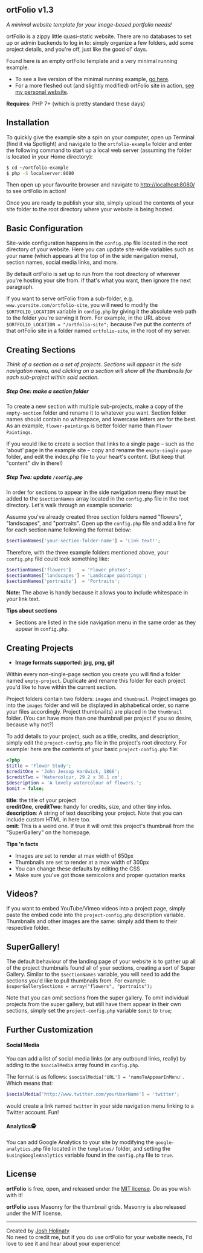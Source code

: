 ## ortFolio v1.3

_A minimal website template for your image-based portfolio needs!_

ortFolio is a zippy little quasi-static website. There are no databases to set up or admin backends to log in to: simply organize a few folders, add some project details, and you're off, just like the good ol' days.

Found here is an empty ortFolio template and a very minimal running example. 

* To see a live version of the minimal running example, [go here](https://www.holinaty.com/ortfolio-demo).
* For a more fleshed out (and slightly modified) ortFolio site in action, [see my personal website](https://www.holinaty.com).

**Requires**: PHP 7+ (which is pretty standard these days)

## Installation

To quickly give the example site a spin on your computer, open up Terminal (find it via Spotlight) and navigate to the `ortfolio-example` folder and enter the following command to start up a local web server (assuming the folder is located in your Home directory): 

``` bash
$ cd ~/ortfolio-example
$ php -S localserver:8080
```

Then open up your favourite browser and navigate to [http://localhost:8080/](http://localhost:8080/) to see ortFolio in action!

Once you are ready to publish your site, simply upload the contents of your site folder to the root directory where your website is being hosted.


## Basic Configuration

Site-wide configuration happens in the `config.php` file located in the root directory of your website. Here you can update site-wide variables such as your name (which appears at the top of in the side navigation menu), section names, social media links, and more.

By default ortFolio is set up to run from the root directory of wherever you're hosting your site from. If that's what you want, then ignore the next paragraph.

If you want to serve ortFolio from a sub-folder, e.g. `www.yoursite.com/ortfolio-site`, you will need to modify the `$ORTFOLIO_LOCATION` variable in `config.php` by giving it the absolute web path to the folder you're serving it from. For example, in the URL above `$ORTFOLIO_LOCATION = "/ortfolio-site";` because I've put the contents of that ortFolio site in a folder named `ortfolio-site`, in the root of my server.


## Creating Sections

_Think of a section as a set of projects. Sections will appear in the side navigation menu, and clicking on a section will show all the thumbnails for each sub-project within said section._

##### Step One: make a section folder
To create a new section with multiple sub-projects, make a copy of the `empty-section` folder and rename it to whatever you want. Section folder names should contain no whitespace, and lowercase letters are for the best. As an example, `flower-paintings` is better folder name than `Flower Paintings`.

If you would like to create a section that links to a single page – such as the 'about' page in the example site – copy and rename the `empty-single-page` folder, and edit the index.php file to your heart's content. (But keep that "content" div in there!)

##### Step Two: update `/config.php`

In order for sections to appear in the side navigation menu they must be added to the `$sectionNames` array located in the `config.php` file in the root directory. Let's walk through an example scenario:

Assume you've already created three section folders named "flowers", "landscapes", and "portraits". Open up the `config.php` file and add a line for for each section name following the format below: 

``` php
$sectionNames['your-section-folder-name'] = 'Link text!';
``` 

Therefore, with the three example folders mentioned above, your `config.php` fild could look something like:

``` php
$sectionNames['flowers']    = 'Flower photos';
$sectionNames['landscapes'] = 'Landscape paintings';
$sectionNames['portraits']  = 'Portraits';
```

**Note:** The above is handy because it allows you to include whitespace in your link text.

**Tips about sections**

* Sections are listed in the side navigation menu in the same order as they appear in `config.php`.

## Creating Projects

* **Image formats supported: jpg, png, gif**

Within every non-single-page section you create you will find a folder named `empty-project`. Duplicate and rename this folder for each project you'd like to have within the current section.

Project folders contain two folders: `images` and `thumbnail`. Project images go into the `images` folder  and will be displayed in alphabetical order, so name your files accordingly. Project thumbnail(s) are placed in the `thumbnail` folder. (You can have more than one thumbnail per project if you so desire, because why not?)

To add details to your project, such as a title, credits, and description, simply edit the `project-config.php` file in the project's root directory. For example: here are the contents of your basic `project-config.php` file:

``` php
<?php 
$title = 'Flower Study';
$creditOne = 'John Jessop Hardwick, 1866';
$creditTwo = 'Watercolour, 29.2 x 38.1 cm';
$description = 'A lovely watercolour of flowers.';
$omit = false;
```
**title**: the title of your project<br>
**creditOne**, **creditTwo**: handy for credits, size, and other tiny infos.<br>
**description**: A string of text describing your project. Note that you can include custom HTML in here too.<br>
**omit**: This is a weird one. If true it will omit this project's thumbnail from the "SuperGallery" on the homepage.

**Tips 'n facts**

* Images are set to render at max width of 650px
* Thumbnails are set to render at a max width of 300px
* You can change these defaults by editing the CSS
* Make sure you've got those semicolons and proper quotation marks

## Videos?

If you want to embed YouTube/Vimeo videos into a project page, simply paste the embed code into the `project-config.php` description variable. Thumbnails and other images are the same: simply add them to their respective folder.

## SuperGallery!

The default behaviour of the landing page of your website is to gather up all of the project thumbnails found all of your sections, creating a sort of Super Gallery. Similar to the `$sectionNames` variable, you will need to add the sections you'd like to pull thumbnails from. For example: `$superGallerySections = array("flowers", "portraits");`

Note that you can omit sections from the super gallery. To omit individual projects from the super gallery, but still have them appear in their own sections, simply set the `project-config.php` variable `$omit` to `true`;

## Further Customization

#### Social Media
You can add a list of social media links (or any outbound links, really) by adding to the `$socialMedia` array found in `config.php`. 

The format is as follows: `$socialMedia['URL'] = 'nameToAppearInMenu'`. Which means that:

``` php
$socialMedia['http://www.twitter.com/yourUserName'] = 'twitter';
```
	
would create a link named `twitter` in your side navigation menu linking to a Twitter account. Fun!

#### Analytics🕵

You can add Google Analytics to your site by modifying the `google-analytics.php` file located in the `templates/` folder, and setting the `$usingGoogleAnalytics` variable found in the `config.php` file to `true`.

## License

**ortFolio** is free, open, and released under the [MIT license](LICENSE.md). Do as you wish with it!

**ortFolio** uses Masonry for the thumbnail grids. Masonry is also released under the MIT license. 

---

Created by [Josh Holinaty](https://www.holinaty.com)<br>
No need to credit me, but if you do use ortFolio for your website needs, I'd love to see it and hear about your experience!